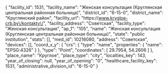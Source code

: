 {
    "facility_id": 1531,
    "facility_name": "Женская консультация (Круглянская центральная районная больница)",
    "district_id": "6-15-0",
    "district_name": "Круглянский район",
    "facility_url": "https:\/\/www.krygloe-crb.by\/kontakty\/",
    "facility_address": "Советская",
    "facility_type": "Женская консультация",
    "ap_1": "105",
    "name": "Женская консультация (Круглянская центральная районная больница)",
    "state": "public institution",
    "stats": [],
    "med_id": 10216080,
    "address": "Советская",
    "devices": [],
    "coord_x_y": {
        "crs": {
            "type": "name",
            "properties": {
                "name": "EPSG:4326"
            }
        },
        "type": "Point",
        "coordinates": [
            29.7954,
            54.2606
        ]
    },
    "place_name": "Круглое",
    "place_type": "city",
    "localties_key": 143,
    "year_of_closing": null,
    "year_of_opening": "0",
    "healthcare_facility_key": 1531,
    "administrative_division_id": "6-15-0"
}